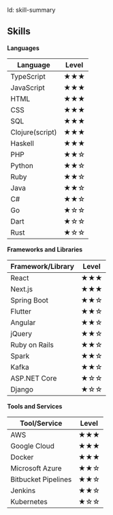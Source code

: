 Id: skill-summary

## Skills

**Languages**

| Language        | Level |
| --------------- | ----- |
| TypeScript      | ★★★ |
| JavaScript      | ★★★ |
| HTML            | ★★★ |
| CSS             | ★★★ |
| SQL             | ★★★ |
| Clojure(script) | ★★★ |
| Haskell         | ★★★ |
| PHP             | ★★☆ |
| Python          | ★★☆ |
| Ruby            | ★★☆ |
| Java            | ★★☆ |
| C#              | ★★☆ |
| Go              | ★☆☆ |
| Dart            | ★☆☆ |
| Rust            | ★☆☆ |

**Frameworks and Libraries**

| Framework/Library | Level |
| ----------------- | ----- |
| React             | ★★★ |
| Next.js           | ★★★ |
| Spring Boot       | ★★☆ |
| Flutter           | ★★☆ |
| Angular           | ★★☆ |
| jQuery            | ★★☆ |
| Ruby on Rails     | ★★☆ |
| Spark             | ★★☆ |
| Kafka             | ★★☆ |
| ASP.NET Core      | ★☆☆ |
| Django            | ★☆☆ |

**Tools and Services**

| Tool/Service        | Level |
| ------------------- | ----- |
| AWS                 | ★★★ |
| Google Cloud        | ★★★ |
| Docker              | ★★★ |
| Microsoft Azure     | ★★☆ |
| Bitbucket Pipelines | ★★☆ |
| Jenkins             | ★★☆ |
| Kubernetes          | ★☆☆ |
